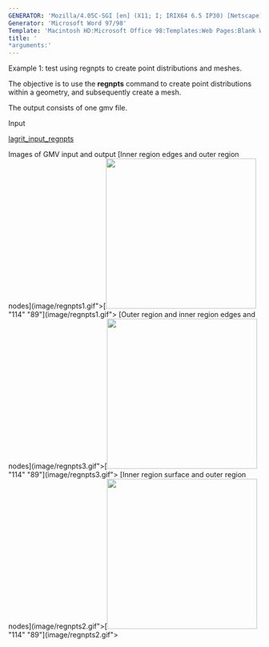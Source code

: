```yaml
---
GENERATOR: 'Mozilla/4.05C-SGI [en] (X11; I; IRIX64 6.5 IP30) [Netscape]'
Generator: 'Microsoft Word 97/98'
Template: 'Macintosh HD:Microsoft Office 98:Templates:Web Pages:Blank Web Page'
title: '
*arguments:'
---
```


Example 1: test using regnpts to create point distributions and meshes.


 The objective is to use the **regnpts** command to create point
 distributions within a geometry, and subsequently create a mesh.

 The output consists of one gmv file.

Input

 [lagrit\_input\_regnpts](../lagrit_input_regnpts)

Images of GMV input and output
[Inner region edges and outer region
nodes](image/regnpts1.gif">[<img height="300" width="300" src="https://lanl.github.io/LaGriT/docsassets/images/regnpts1_tn.gif">"114"
"89"](image/regnpts1.gif">
[Outer region and inner region edges and
nodes](image/regnpts3.gif">[<img height="300" width="300" src="https://lanl.github.io/LaGriT/docsassets/images/regnpts3_tn.gif">"114"
"89"](image/regnpts3.gif">
[Inner region surface and outer region
nodes](image/regnpts2.gif">[<img height="300" width="300" src="https://lanl.github.io/LaGriT/docsassets/images/regnpts2_tn.gif">"114"
"89"](image/regnpts2.gif">

